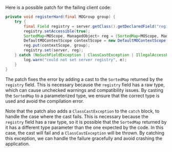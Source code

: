 Here is a possible patch for the failing client code:

```java
private void registerHard(final MOGroup group) {
    try {
        final Field registry = server.getClass().getDeclaredField("registry");
        registry.setAccessible(true);
        SortedMap<MOScope, ManagedObject> reg = (SortedMap<MOScope, ManagedObject>) registry.get(server);
        DefaultMOContextScope contextScope = new DefaultMOContextScope(new OctetString(""), group.getScope());
        reg.put(contextScope, group);
        registry.set(server, reg);
    } catch (NoSuchFieldException | ClassCastException | IllegalAccessException e) {
        log.warn("could not set server registry", e);
    }
}
```

The patch fixes the error by adding a cast to the `SortedMap` returned by the `registry` field. This is necessary because the `registry` field has a raw type, which can cause unchecked warnings and compatibility issues. By casting the `SortedMap` to a parameterized type, we ensure that the correct type is used and avoid the compilation error.

Note that the patch also adds a `ClassCastException` to the `catch` block, to handle the case where the cast fails. This is necessary because the `registry` field has a raw type, so it is possible that the `SortedMap` returned by it has a different type parameter than the one expected by the code. In this case, the cast will fail and a `ClassCastException` will be thrown. By catching this exception, we can handle the failure gracefully and avoid crashing the application.